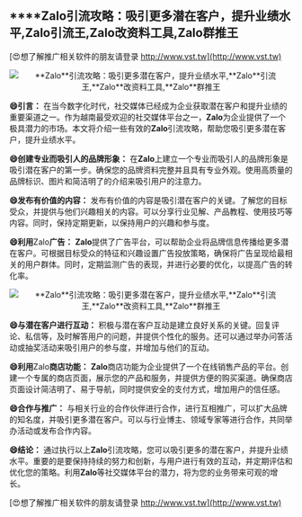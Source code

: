 ## ****Zalo**引流攻略：吸引更多潜在客户，提升业绩水平,**Zalo**引流王,**Zalo**改资料工具,**Zalo**群推王**

[😍想了解推广相关软件的朋友请登录 http://www.vst.tw](http://www.vst.tw)

 <center><img src="https://vst.tw/MP4/tuiguang/png/1.png" alt="**Zalo**引流攻略：吸引更多潜在客户，提升业绩水平,**Zalo**引流王,**Zalo**改资料工具,**Zalo**群推王"></center>

**😄引言：**
在当今数字化时代，社交媒体已经成为企业获取潜在客户和提升业绩的重要渠道之一。作为越南最受欢迎的社交媒体平台之一，**Zalo**为企业提供了一个极具潜力的市场。本文将介绍一些有效的**Zalo**引流攻略，帮助您吸引更多潜在客户，提升业绩水平。

**😄创建专业而吸引人的品牌形象：**
在**Zalo**上建立一个专业而吸引人的品牌形象是吸引潜在客户的第一步。确保您的品牌资料完整并且具有专业外观。使用高质量的品牌标识、图片和简洁明了的介绍来吸引用户的注意力。

**😄发布有价值的内容：**
发布有价值的内容是吸引潜在客户的关键。了解您的目标受众，并提供与他们兴趣相关的内容。可以分享行业见解、产品教程、使用技巧等内容。同时，保持定期更新，以保持用户的兴趣和参与度。

**😄利用**Zalo**广告：**
**Zalo**提供了广告平台，可以帮助企业将品牌信息传播给更多潜在客户。可根据目标受众的特征和兴趣设置广告投放策略，确保将广告呈现给最相关的用户群体。同时，定期监测广告的表现，并进行必要的优化，以提高广告的转化率。

 <center><img src="https://vst.tw/MP4/tuiguang/png/3.png" alt="**Zalo**引流攻略：吸引更多潜在客户，提升业绩水平,**Zalo**引流王,**Zalo**改资料工具,**Zalo**群推王"></center>

**😄与潜在客户进行互动：**
积极与潜在客户互动是建立良好关系的关键。回复评论、私信等，及时解答用户的问题，并提供个性化的服务。还可以通过举办问答活动或抽奖活动来吸引用户的参与度，并增加与他们的互动。

**😄利用**Zalo**商店功能：**
**Zalo**商店功能为企业提供了一个在线销售产品的平台。创建一个专属的商店页面，展示您的产品和服务，并提供方便的购买渠道。确保商店页面设计简洁明了、易于导航，同时提供安全的支付方式，增加用户的信任感。

**😄合作与推广：**
与相关行业的合作伙伴进行合作，进行互相推广，可以扩大品牌的知名度，并吸引更多潜在客户。可以与行业博主、领域专家等进行合作，共同举办活动或发布合作内容。

**😄结论：**
通过执行以上**Zalo**引流攻略，您可以吸引更多的潜在客户，并提升业绩水平。重要的是要保持持续的努力和创新，与用户进行有效的互动，并定期评估和优化您的策略。利用**Zalo**等社交媒体平台的潜力，将为您的业务带来可观的增长。

[😍想了解推广相关软件的朋友请登录 http://www.vst.tw](http://www.vst.tw)



